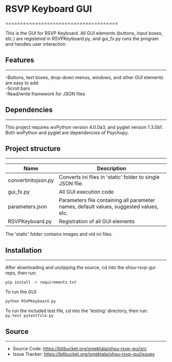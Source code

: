 # RSVP Keyboard GUI
======================================

This is the GUI for RSVP Keyboard. All GUI elements (buttons, input boxes, etc.) are registered in RSVPKeyboard.py, and gui_fx.py runs the program and handles user interaction.

## Features
-----------

-Buttons, text boxes, drop-down menus, windows, and other GUI elements are easy to add  
-Scroll bars  
-Read/write framework for JSON files  

## Dependencies
-------------
This project requires wxPython version 4.0.0a3, and pyglet version 1.3.0b1.  
Both wxPython and pyglet are dependencies of Psychopy.

## Project structure
---------------
Name | Description
------------- | -------------
convertinitojson.py | Converts ini files in 'static' folder to single JSON file.
gui_fx.py  | All GUI execution code
parameters.json  | Parameters file containing all parameter names, default values, suggested values, etc.
RSVPKeyboard.py | Registration of all GUI elements

The 'static' folder contains images and old ini files.

## Installation
------------

After downloading and unzipping the source, cd into the ohsu-rsvp-gui repo, then run:  

`pip install -r requirements.txt`  


To run the GUI:  

`python RSVPKeyboard.py`  

To run the included test file, cd into the 'testing' directory, then run:  
`py.test pytestfile.py`

## Source
----------

- Source Code: https://bitbucket.org/smektala/ohsu-rsvp-gui/src
- Issue Tracker: https://bitbucket.org/smektala/ohsu-rsvp-gui/issues
